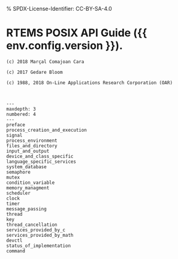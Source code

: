 % SPDX-License-Identifier: CC-BY-SA-4.0

# RTEMS POSIX API Guide ({{ env.config.version }}).

```{topic} Copyrights and License
(c) 2018 Marçal Comajoan Cara

(c) 2017 Gedare Bloom

(c) 1988, 2018 On-Line Applications Research Corporation (OAR)
```

```{include} ../common/license.md
```

```{include} ../common/header.md
```

```{toctree}
---
maxdepth: 3
numbered: 4
---
preface
process_creation_and_execution
signal
process_environment
files_and_directory
input_and_output
device_and_class_specific
language_specific_services
system_database
semaphore
mutex
condition_variable
memory_managment
scheduler
clock
timer
message_passing
thread
key
thread_cancellation
services_provided_by_c
services_provided_by_math
devctl
status_of_implementation
command
```
